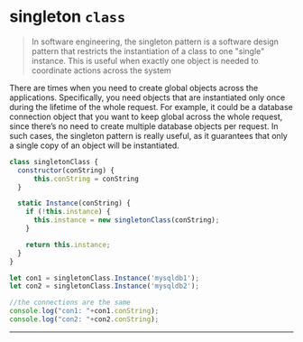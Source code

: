 **singleton `class`**
===

> In software engineering, the singleton pattern is a software design pattern that restricts the instantiation of a class to one "single" instance. This is useful when exactly one object is needed to coordinate actions across the system

There are times when you need to create global objects across the applications. Specifically, you need objects that are instantiated only once during the lifetime of the whole request. For example, it could be a database connection object that you want to keep global across the whole request, since there’s no need to create multiple database objects per request. In such cases, the singleton pattern is really useful, as it guarantees that only a single copy of an object will be instantiated.

```js
class singletonClass {
  constructor(conString) {
      this.conString = conString
  }

  static Instance(conString) {
    if (!this.instance) {
      this.instance = new singletonClass(conString);
    }

    return this.instance;
  }
}

let con1 = singletonClass.Instance('mysqldb1');
let con2 = singletonClass.Instance('mysqldb2');

//the connections are the same
console.log("con1: "+con1.conString);
console.log("con2: "+con2.conString);
```
---
